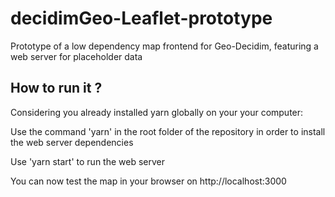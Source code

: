 # decidimGeo-Leaflet-prototype
Prototype of a low dependency map frontend for Geo-Decidim, featuring a web server for placeholder data

## How to run it ?
Considering you already installed yarn globally on your your computer:

Use the command 'yarn' in the root folder of the repository in order to install the web server dependencies

Use 'yarn start' to run the web server

You can now test the map in your browser on http://localhost:3000
